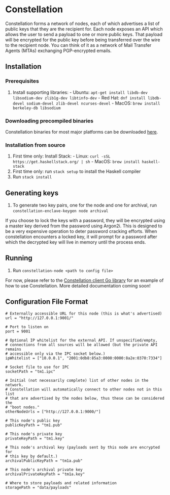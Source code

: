 # Constellation

Constellation forms a network of nodes, each of which advertises a list of
public keys that they are the recipient for. Each node exposes an API which
allows the user to send a payload to one or more public keys. That payload
will be encrypted for the public key before being transferred over the wire
to the recipient node. You can think of it as a network of Mail Transfer
Agents (MTAs) exchanging PGP-encrypted emails.

## Installation

### Prerequisites

  1. Install supporting libraries:
    - Ubuntu: `apt-get install libdb-dev libsodium-dev zlib1g-dev libtinfo-dev`
    - Red Hat: `dnf install libdb-devel sodium-devel zlib-devel ncurses-devel`
    - MacOS: `brew install berkeley-db libsodium`

### Downloading precompiled binaries

Constellation binaries for most major platforms can be downloaded [here](https://github.com/jpmorganchase/constellation/releases).

### Installation from source

  1. First time only: Install Stack:
    - Linux: `curl -sSL https://get.haskellstack.org/ | sh`
    - MacOS: `brew install haskell-stack`
  2. First time only: run `stack setup` to install the Haskell compiler
  3. Run `stack install`

## Generating keys

  1. To generate two key pairs, one for the node and one for archival, run
     `constellation-enclave-keygen node archival`

  If you choose to lock the keys with a password, they will be encrypted using
  a master key derived from the password using Argon2i. This is designed to be
  a very expensive operation to deter password cracking efforts. When
  constellation encounters a locked key, it will prompt for a password after
  which the decrypted key will live in memory until the process ends.

## Running

  1. Run `constellation-node <path to config file>`

For now, please refer to the [Constellation client Go library](https://github.com/jpmorganchase/quorum/blob/master/private/constellation/node.go)
for an example of how to use Constellation. More detailed documentation coming soon!

## Configuration File Format

    # Externally accessible URL for this node (this is what's advertised)
    url = "http://127.0.0.1:9001/"

    # Port to listen on
    port = 9001

    # Optional IP whitelist for the external API. If unspecified/empty,
    # connections from all sources will be allowed (but the private API remains
    # accessible only via the IPC socket below.)
    ipWhitelist = ["10.0.0.1", "2001:0db8:85a3:0000:0000:8a2e:0370:7334"]

    # Socket file to use for IPC
    socketPath = "tm1.ipc"

    # Initial (not necessarily complete) list of other nodes in the network.
    # Constellation will automatically connect to other nodes not in this list
    # that are advertised by the nodes below, thus these can be considered the
    # "boot nodes."
    otherNodeUrls = ["http://127.0.0.1:9000/"]

    # This node's public key
    publicKeyPath = "tm1.pub"

    # This node's private key
    privateKeyPath = "tm1.key"

    # This node's archival key (payloads sent by this node are encrypted for
    # this key by default.)
    archivalPublicKeyPath = "tm1a.pub"

    # This node's archival private key
    archivalPrivateKeyPath = "tm1a.key"

    # Where to store payloads and related information
    storagePath = "data/payloads"
